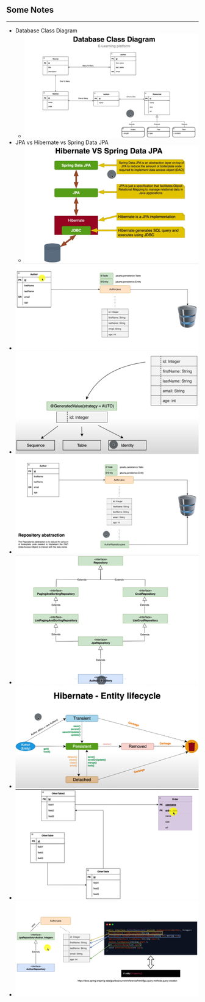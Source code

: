 ## Some Notes

<hr />

* Database Class Diagram
  * ![img.png](img.png)
* JPA vs Hibernate vs Spring Data JPA
  * ![img_1.png](img_1.png)
* ![img_2.png](img_2.png)
* ![img_3.png](img_3.png)
* ![img_4.png](img_4.png)
* ![img_5.png](img_5.png)
* ![img_6.png](img_6.png)
* ![img_7.png](img_7.png)
* ![img_8.png](img_8.png)